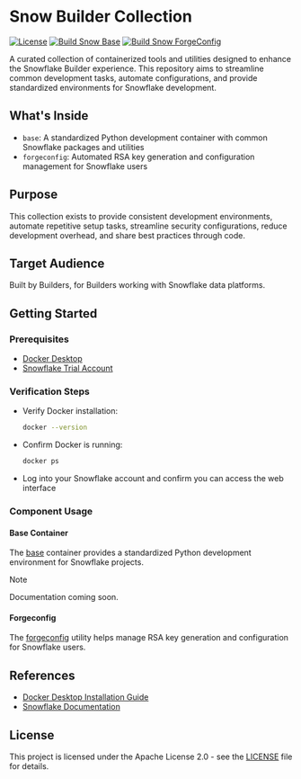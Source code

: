 # Snow Builder Collection

[![License](https://img.shields.io/badge/License-Apache_2.0-blue.svg)](LICENSE) [![Build Snow Base](https://github.com/kameshsampath/snow-builder-collection/actions/workflows/snow-base.yml/badge.svg)](https://github.com/kameshsampath/snow-builder-collection/actions/workflows/snow-base.yml) [![Build Snow ForgeConfig](https://github.com/kameshsampath/snow-builder-collection/actions/workflows/snow-forgeconfig.yml/badge.svg)](https://github.com/kameshsampath/snow-builder-collection/actions/workflows/snow-forgeconfig.yml)

A curated collection of containerized tools and utilities designed to enhance the Snowflake Builder experience. This repository aims to streamline common development tasks, automate configurations, and provide standardized environments for Snowflake development.

## What's Inside

- `base`: A standardized Python development container with common Snowflake packages and utilities
- `forgeconfig`: Automated RSA key generation and configuration management for Snowflake users

## Purpose

This collection exists to provide consistent development environments, automate repetitive setup tasks, streamline security configurations, reduce development overhead, and share best practices through code.

## Target Audience

Built by Builders, for Builders working with Snowflake data platforms.

## Getting Started

### Prerequisites

- [Docker Desktop](https://www.docker.com/products/docker-desktop/)
- [Snowflake Trial Account](https://signup.snowflake.com/)

### Verification Steps

- Verify Docker installation:
   ```bash
   docker --version
   ```

- Confirm Docker is running:
   ```bash
   docker ps
   ```

- Log into your Snowflake account and confirm you can access the web interface

### Component Usage

#### Base Container

The [base](./base) container provides a standardized Python development environment for Snowflake projects. 

> [!NOTE]
> Documentation coming soon.

#### Forgeconfig

The [forgeconfig](./forgeconfig/README.md) utility helps manage RSA key generation and configuration for Snowflake users. 

## References

- [Docker Desktop Installation Guide](https://docs.docker.com/desktop/)
- [Snowflake Documentation](https://docs.snowflake.com/)

## License

This project is licensed under the Apache License 2.0 - see the [LICENSE](LICENSE) file for details.